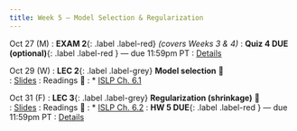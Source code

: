 ```yaml
---
title: Week 5 — Model Selection & Regularization
---
```



Oct 27 (M)
: **EXAM 2**{: .label .label-red} *(covers Weeks 3 & 4)*
: **Quiz 4 DUE (optional)**{: .label .label-red } — due 11:59pm PT
: [Details](.)

Oct 29 (W)
: **LEC 2**{: .label .label-grey} **Model selection** 🎥  
    : [Slides](.)
: Readings 📖
: * [ISLP Ch. 6.1](https://www.statlearning.com/)

Oct 31 (F)
: **LEC 3**{: .label .label-grey} **Regularization (shrinkage)** 🎥  
    : [Slides](.)
: Readings 📖
: * [ISLP Ch. 6.2](https://www.statlearning.com/)
: **HW 5 DUE**{: .label .label-red } — due 11:59pm PT
: [Details](.)
